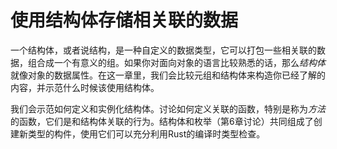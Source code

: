 # 使用结构体存储相关联的数据

一个结构体，或者说结构，是一种自定义的数据类型，它可以打包一些相关联的数据，组合成一个有意义的组。如果你对面向对象的语言比较熟悉的话，那么*结构体*就像对象的数据属性。在这一章里，我们会比较元组和结构体来构造你已经了解的内容，并示范什么时候该使用结构体。

我们会示范如何定义和实例化结构体。讨论如何定义关联的函数，特别是称为*方法*的函数，它们是和结构体关联的行为。结构体和枚举（第6章讨论）共同组成了创建新类型的构件，使用它们可以充分利用Rust的编译时类型检查。
